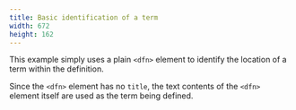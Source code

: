 ```yaml
---
title: Basic identification of a term
width: 672
height: 162
---
```

This example simply uses a plain `<dfn>` element to identify the
location of a term within the definition.

Since the `<dfn>` element has no `title`, the text contents of the
`<dfn>` element itself are used as the term being defined.
